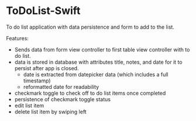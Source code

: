 # ToDoList-Swift
To do list application with data persistence and form to add to the list.

Features:
- Sends data from form view controller to first table view controller with to do list. 
- data is stored in database with attributes title, notes, and date for it to persist after app is closed.
  - date is extracted from datepicker data (which includes a full timestamp)
  - reformatted date for readability
- checkmark toggle to check off to do list items once completed
- persistence of checkmark toggle status
- edit list item
- delete list item by swiping left
